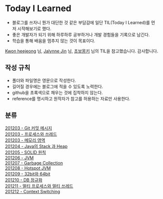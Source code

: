 # Today I Learned

* 블로그를 쓰자니 뭔가 대단한 것 같은 부담감에 일단 TIL(Today I Learned)를 먼저 시작해보기로 했다.
* 좋은 개발자가 되기 위해 하루하루 공부하거나 개발 경험들을 기록으로 남긴다.
* 학습을 통해 배움을 멈추지 않는 것이 목표이다.

[Kwon heejeong](https://github.com/gmlwjd9405) 님, [Jalynne Jin](https://github.com/milooy) 님, [초보몽키](https://wayhome25.github.io/) 님의 TIL을 참고했습니다. 감사합니다.  

## 작성 규칙
* 폴더와 파일명은 영문으로 작성한다.
* 길어질 경우에는 블로그에 적을 수 있도록 노력한다.
* github을 초록색으로 채우는 것에 집착하지 않는다.
* reference를 명시하고 원작자가 참고를 허용하는 자료만 사용한다.

## 분류
[201203 - Git 커밋 메시지](https://github.com/Taehee9/TIL/blob/main/Git/201203_git_commit.md)  
[201203 - 프로세스와 쓰레드](https://github.com/Taehee9/TIL/blob/main/OS/201203_process_and_thread.md)  
[201203 - 메모리 영역](https://github.com/Taehee9/TIL/blob/main/OS/201203_memory_segment.md)  
[201204 - Java의 Stack 과 Heap](https://github.com/Taehee9/TIL/blob/main/Java/201204_java_memory_stack_heap.md)  
[201205 - SOLID 원칙](https://github.com/Taehee9/TIL/blob/main/DesignPattern/201205_solid_principles.md)  
[201206 - JVM](https://github.com/Taehee9/TIL/blob/main/Java/201206_jvm.md)  
[201207 - Garbage Collection](https://github.com/Taehee9/TIL/blob/main/Java/201207_gc.md)  
[201208 - Hotspot JVM](https://github.com/Taehee9/TIL/blob/main/Java/201208_hotspot_jvm.md)  
[201209 - 32bit와 64bit](https://github.com/Taehee9/TIL/blob/main/OS/201209_32bit_64bit.md)  
[201210 - DB 정규화](https://github.com/Taehee9/TIL/blob/main/DB/201210_normalization.md)  
[201211 - 멀티 프로세스와 멀티 쓰레드](https://github.com/Taehee9/TIL/blob/main/OS/201211_multi_process_thread.md)  
[201212 - Context Switching](https://github.com/Taehee9/TIL/blob/main/OS/201212_context_switching.md)  

